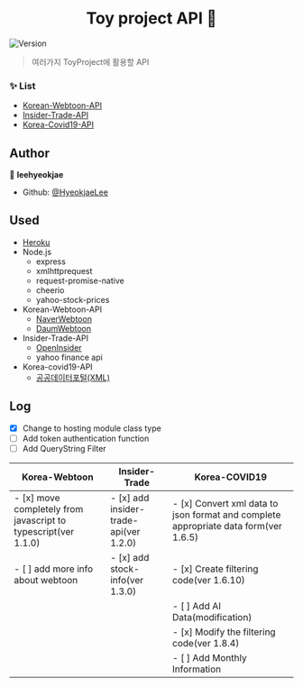 <h1 align="center">Toy project API 👋</h1>
<p>
  <img alt="Version" src="https://img.shields.io/badge/version-1.8.10-blue.svg?cacheSeconds=2592000" />
</p>

> 여러가지 ToyProject에 활용할 API <br>

### ✨ List

- [Korean-Webtoon-API](https://toy-projects-api.herokuapp.com/webtoon)
- [Insider-Trade-API](https://toy-projects-api.herokuapp.com/insidertrade)
- [Korea-Covid19-API](https://toy-projects-api.herokuapp.com/covid19)

## Author

👤 **leehyeokjae**

- Github: [@HyeokjaeLee](https://github.com/HyeokjaeLee)

## Used

- [Heroku](https://www.heroku.com)
- Node.js
  - express
  - xmlhttprequest
  - request-promise-native
  - cheerio
  - yahoo-stock-prices
- Korean-Webtoon-API
  - [NaverWebtoon](https://comic.naver.com)
  - [DaumWebtoon](http://webtoon.daum.net)
- Insider-Trade-API
  - [OpenInsider](http://openinsider.com)
  - yahoo finance api
- Korea-covid19-API
  - [공공데이터포털(XML)](https://www.data.go.kr/data/15043378/openapi.do)<br>

## Log
- [x] Change to hosting module class type<br>
- [ ] Add token authentication function<br>
- [ ] Add QueryString Filter<br>

|Korea-Webtoon|Insider-Trade|Korea-COVID19|
|---|---|---|
| - [x] move completely from javascript to typescript(ver 1.1.0)|- [x] add insider-trade-api(ver 1.2.0)|- [x] Convert xml data to json format and complete appropriate data form(ver 1.6.5)|
| - [ ] add more info about webtoon|- [x] add stock-info(ver 1.3.0)|- [x] Create filtering code(ver 1.6.10)|
|||- [ ] Add AI Data(modification)|
|||- [x] Modify the filtering code(ver 1.8.4)|
|||- [ ] Add Monthly Information|

